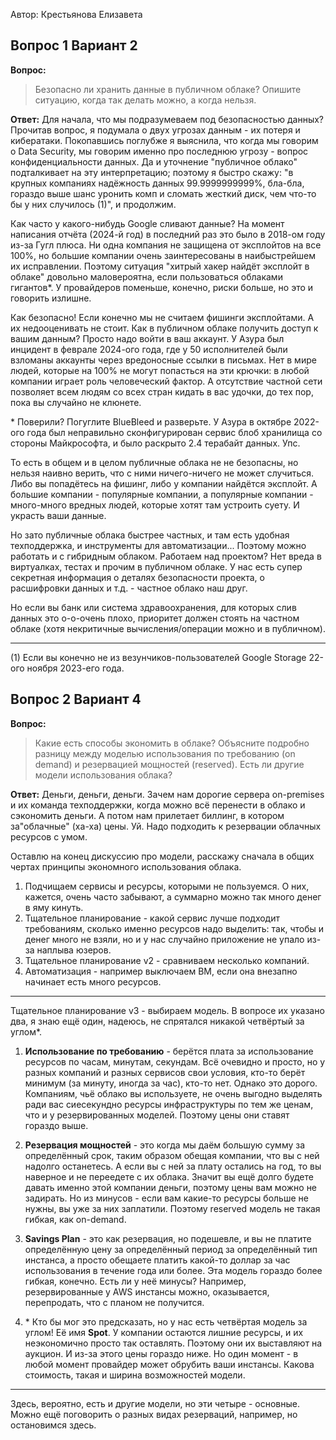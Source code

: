 Автор: Крестьянова Елизавета

## Вопрос 1 Вариант 2
**Вопрос:**
> Безопасно ли хранить данные в публичном облаке? Опишите ситуацию, когда так делать можно, а когда нельзя.

**Ответ:**
Для начала, что мы подразумеваем под безопасностью данных? Прочитав вопрос, я подумала о двух угрозах данным - их потеря и кибератаки. Покопавшись поглубже я выяснила, что когда мы говорим о Data Security, мы говорим именно про последнюю угрозу - вопрос конфиденциальности данных. Да и уточнение "публичное облако" подталкивает на эту интерпретацию; поэтому я быстро скажу: "в крупных компаниях надёжность данных 99.9999999999%, бла-бла, гораздо выше шанс уронить комп и сломать жесткий диск, чем что-то бы у них случилось (1)", и продолжим.

Как часто у какого-нибудь Google сливают данные? На момент написания отчёта (2024-й год) в последний раз это было в 2018-ом году из-за Гугл плюса. Ни одна компания не защищена от эксплойтов на все 100%, но большие компании очень заинтересованы в наибыстрейшем их исправлении. Поэтому ситуация "хитрый хакер найдёт эксплойт в облаке" довольно маловероятна, если пользоваться облаками гигантов\*. У провайдеров поменьше, конечно, риски больше, но это и говорить излишне.

Как безопасно! Если конечно мы не считаем фишинги эксплойтами. А их недооценивать не стоит. Как в публичном облаке получить доступ к вашим данным? Просто надо войти в ваш аккаунт. У Азура был инцидент в феврале 2024-ого года, где у 50 исполнителей были взломаны аккаунты через вредоносные ссылки в письмах. Нет в мире людей, которые на 100% не могут попасться на эти крючки: в любой компании играет роль человеческий фактор. А отсутствие частной сети позволяет всем людям со всех стран кидать в вас удочки, до тех пор, пока вы случайно не клюнете. 

\* Поверили? Погуглите BlueBleed и разверьте. У Азура в октябре 2022-ого года был неправильно сконфигурирован сервис блоб хранилища со стороны Майкрософта, и было раскрыто 2.4 терабайт данных. Упс.

То есть в общем и в целом публичные облака не не безопасны, но нельзя наивно верить, что с ними ничего-ничего не может случиться. Либо вы попадётесь на фишинг, либо у компании найдётся эксплойт. А большие компании - популярные компании, а популярные компании - много-много вредных людей, которые хотят там устроить суету. И украсть ваши данные.

Но зато публичные облака быстрее частных, и там есть удобная техподдержка, и инструменты для автоматизации... Поэтому можно работать и с гибридным облаком. Работаем над проектом? Нет вреда в виртуалках, тестах и прочим в публичном облаке. У нас есть супер секретная информация о деталях безопасности проекта, о расшифровки данных и т.д. - частное облако наш друг.

Но если вы банк или система здравоохранения, для которых слив данных это о-о-очень плохо, приоритет должен стоять на частном облаке (хотя некритичные вычисления/операции можно и в публичном).
****
(1) Если вы конечно не из везунчиков-пользователей Google Storage 22-ого ноября 2023-его года.

## Вопрос 2 Вариант 4
**Вопрос:**
> Какие есть способы экономить в облаке? Объясните подробно разницу между моделью
использования по требованию (on demand) и резервацией мощностей (reserved). Есть ли другие
модели использования облака?

**Ответ:**
Деньги, деньги, деньги. Зачем нам дорогие сервера on-premises и их команда техподдержки, когда можно всё перенести в облако и сэкономить деньги. А потом нам прилетает биллинг, в котором за"облачные" (ха-ха) цены. Уй. Надо подходить к резервации облачных ресурсов с умом.

Оставлю на конец дискуссию про модели, расскажу сначала в общих чертах принципы экономного использования облака.
1. Подчищаем сервисы и ресурсы, которыми не пользуемся. О них, кажется, очень часто забывают, а суммарно можно так много денег в яму кинуть.
2. Тщательное планирование - какой сервис лучше подходит требованиям, сколько именно ресурсов надо выделить: так, чтобы и денег много не взяли, но и у нас случайно приложение не упало из-за наплыва юзеров.
3. Тщательное планирование v2 - сравниваем несколько компаний.
4. Автоматизация - например выключаем ВМ, если она внезапно начинает есть много ресурсов.

****

Тщательное планирование v3 - выбираем модель. В вопросе их указано два, я знаю ещё один, надеюсь, не спрятался никакой четвёртый за углом\*.

1) **Использование по требованию** - берётся плата за использование ресурсов по часам, минутам, секундам. Всё очевидно и просто, но у разных компаний и разных сервисов свои условия, кто-то берёт минимум (за минуту, иногда за час), кто-то нет. Однако это дорого. Компаниям, чьё облако вы используете, не очень выгодно выделять ради вас сиесекундно ресурсы инфраструктуры по тем же ценам, что и у резервированных моделей. Поэтому цены они ставят гораздо выше.

2) **Резервация мощностей** - это когда мы даём большую сумму за определённый срок, таким образом обещая компании, что вы с ней надолго останетесь. А если вы с ней за плату остались на год, то вы наверное и не переедете с их облака. Значит вы ещё долго будете давать именно этой компании деньги, поэтому цены вам можно не задирать. Но из минусов - если вам какие-то ресурсы больше не нужны, вы уже за них заплатили. Поэтому reserved модель не такая гибкая, как on-demand.

3) **Savings Plan** - это как резервация, но подешевле, и вы не платите определённую цену за определённый период за определённый тип инстанса, а просто обещаете платить какой-то доллар за час использования в течение года или более. Эта модель гораздо более гибкая, конечно. Есть ли у неё минусы? Например, резервированные у AWS инстансы можно, оказывается, перепродать, что с планом не получится.

4) \* Кто бы мог это предсказать, но у нас есть четвёртая модель за углом! Её имя **Spot**. У компании остаются лишние ресурсы, и их неэкономично просто так оставлять. Поэтому они их выставляют на аукцион. И из-за этого цены гораздо ниже. Но один момент - в любой момент провайдер может обрубить ваши инстансы. Какова стоимость, такая и ширина возможностей модели.

****

Здесь, вероятно, есть и другие модели, но эти четыре - основные. Можно ещё поговорить о разных видах резерваций, например, но остановимся здесь.
